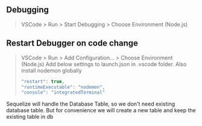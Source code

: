 ## Debugging
> VSCode > Run > Start Debugging > Choose Environment (Node.js)

## Restart Debugger on code change
> VSCode > Run > Add Configuration... > Choose Environment (Node.js)
> Add below settings to launch.json in .vscode folder.
> Also install nodemon globally
> 
> ```javascript
> "restart": true, 
> "runtimeExecutable": "nodemon",
> "console": "integratedTerminal"
>


Sequelize will handle the Database Table, so we don't need existing database table.
But for convenience we will create a new table and keep the existing table in db